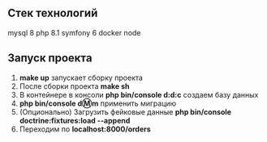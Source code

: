 ## Стек технологий

mysql 8
php 8.1
symfony 6
docker
node

## Запуск проекта

1. **make up** запускает сборку проекта
2. После сборки проекта **make sh**
3. В контейнере в консоли **php bin/console d:d:c** создаем базу данных
4. **php bin/console d:m:m** применить миграцию
5. (Опционально) Загрузить фейковые данные **php bin/console doctrine:fixtures:load --append**
6. Переходим по **localhost:8000/orders**
